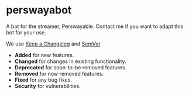 # perswayabot
A bot for the streamer, Perswayable. Contact me if you want to adapt this bot for your use.

We use [Keep a Changelog](https://keepachangelog.com/en/1.0.0/) and [SemVer](https://semver.org/).

* **Added**      for new features.
* **Changed**    for changes in existing functionality.
* **Deprecated** for soon-to-be removed features.
* **Removed**    for now removed features.
* **Fixed**      for any bug fixes.
* **Security**   for vulnerabilities.
